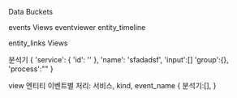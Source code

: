 Data Buckets

events
  Views
    eventviewer
    entity_timeline


entity_links
  Views


분석기
{
   'service': {
       'id': ''
   },
   'name': 'sfadadsf',
   'input':[]
   'group':{},
   'process':""
}

view
엔티티 이벤트별 처리: 서비스, kind, event_name
{
   분석기:[],
}